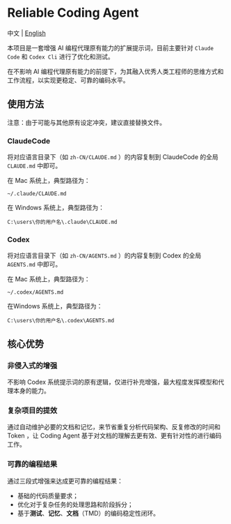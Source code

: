 # Reliable Coding Agent

中文 | [English](README.en.md)


本项目是一套增强 AI 编程代理原有能力的扩展提示词，目前主要针对 `Claude Code` 和 `Codex Cli` 进行了优化和测试。

在不影响 AI 编程代理原有能力的前提下，为其融入优秀人类工程师的思维方式和工作流程，以实现更稳定、可靠的编码水平。

## 使用方法
注意：由于可能与其他原有设定冲突，建议直接替换文件。
### ClaudeCode
将对应语言目录下（如 `zh-CN/CLAUDE.md` ）的内容复制到 ClaudeCode 的全局 `CLAUDE.md` 中即可。

在 Mac 系统上，典型路径为：
```
~/.claude/CLAUDE.md
```

在 Windows 系统上，典型路径为：
```
C:\users\你的用户名\.claude\CLAUDE.md
```

### Codex
将对应语言目录下（如 `zh-CN/AGENTS.md` ）的内容复制到 Codex 的全局 `AGENTS.md` 中即可。

在 Mac 系统上，典型路径为：
```
~/.codex/AGENTS.md
```

在Windows 系统上，典型路径为：
```
C:\users\你的用户名\.codex\AGENTS.md
```

## 核心优势

### 非侵入式的增强
不影响 Codex 系统提示词的原有逻辑，仅进行补充增强，最大程度发挥模型和代理本身的能力。

### 复杂项目的提效
通过自动维护必要的文档和记忆，来节省重复分析代码架构、反复修改的时间和 Token ，让 Coding Agent 基于对文档的理解去更有效、更有针对性的进行编码工作。

### 可靠的编程结果
通过三段式增强来达成更可靠的编程结果：
- 基础的代码质量要求；
- 优化对于复杂任务的处理思路和阶段拆分；
- 基于**测试**、**记忆**、**文档**（TMD）的编码稳定性闭环。
